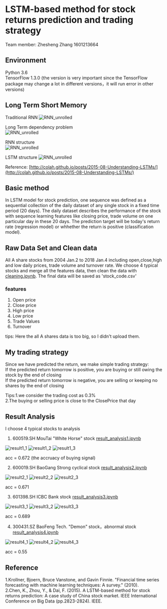 # LSTM-based method for stock returns prediction and trading strategy

Team member:  Zhesheng Zhang  1601213664

## Environment
Python 3.6  
TensorFlow 1.3.0 (the version is very important since the TensorFlow package may change a lot in different versions，it will run error in other versions)

## Long Term Short Memory  
Traditional RNN 
![RNN_unrolled](https://github.com/ZheshengZhang/ZheshengZhang-PHBS_TQFML-Project/raw/master/images/RNN-unrolled.png) 

Long Term dependency problem  
![RNN_unrolled](https://github.com/ZheshengZhang/ZheshengZhang-PHBS_TQFML-Project/raw/master/images/RNN-longtermdependencies.png) 

RNN structure  
![RNN_unrolled](https://github.com/ZheshengZhang/ZheshengZhang-PHBS_TQFML-Project/raw/master/images/LSTM3-SimpleRNN.png) 

LSTM structure
![RNN_unrolled](https://github.com/ZheshengZhang/ZheshengZhang-PHBS_TQFML-Project/raw/master/images/LSTM3-chain.png) 
  
Reference:    [http://colah.github.io/posts/2015-08-Understanding-LSTMs/](http://colah.github.io/posts/2015-08-Understanding-LSTMs/)


## Basic method
In LSTM model for stock prediction, one sequence was defined as a sequential collection of the daily dataset of any single stock in a fixed time period (20 days). The daily dataset describes the performance of the stock with sequence learning features like closing price, trade volume on one particular day in these 20 days. The prediction target will be today's return rate (regression model) or whhether the return is positive (classification model).

## Raw Data Set and Clean data
All A share stocks from 2004 Jan.2 to 2018 Jan.4 including open,close,high and low daily prices, trade volume and turnover rate. We choose 4 typical stocks and merge all the features data, then clean the data with [cleaning.ipynb](https://github.com/ZheshengZhang/ZheshengZhang-PHBS_TQFML-Project/blob/master/cleaning.ipynb). The final data will be saved as 'stock_code.csv'  

### features  
1.  Open price  
2.  Close price  
3.  High price  
4.  Low price  
5.  Trade Values  
6.  Turnover

tips:    Here the all A shares data is too big, so I didn't upload them.

## My trading strategy
Since we have predicted the return, we make simple trading strategy:  
If the predicted return tomorrow is positive, you are buying or still owing the stock by the end of closing  
If the predicted return tomorrow is negative, you are selling or keeping no shares by the end of closing  

Tips:1.we consider the trading cost as 0.3%  
     2.The buying or selling price is close to the ClosePrice that day  

## Result Analysis
I choose 4 typical stocks to analysis
1.  600519.SH  MouTai  "White Horse" stock  [result_analysis1.ipynb](https://github.com/ZheshengZhang/ZheshengZhang-PHBS_TQFML-Project/blob/master/result_analysis1.ipynb)  

![result1_1](https://github.com/ZheshengZhang/ZheshengZhang-PHBS_TQFML-Project/raw/master/images/result1_1.png)  ![result1_2](https://github.com/ZheshengZhang/ZheshengZhang-PHBS_TQFML-Project/raw/master/images/result1_2.png)  ![result1_3](https://github.com/ZheshengZhang/ZheshengZhang-PHBS_TQFML-Project/raw/master/images/result1_3.png)  

acc = 0.672 (the accruacy of buying signal)  

2.  600019.SH  BaoGang  Strong cyclical stock  [result_analysis2.ipynb](https://github.com/ZheshengZhang/ZheshengZhang-PHBS_TQFML-Project/blob/master/result_analysis2.ipynb)  

![result2_1](https://github.com/ZheshengZhang/ZheshengZhang-PHBS_TQFML-Project/raw/master/images/result2_1.png)  ![result2_2](https://github.com/ZheshengZhang/ZheshengZhang-PHBS_TQFML-Project/raw/master/images/result2_2.png)  ![result2_3](https://github.com/ZheshengZhang/ZheshengZhang-PHBS_TQFML-Project/raw/master/images/result2_3.png)  

acc = 0.671  

3.  601398.SH  ICBC  Bank stock  [result_analysis3.ipynb](https://github.com/ZheshengZhang/ZheshengZhang-PHBS_TQFML-Project/blob/master/result_analysis3.ipynb)  

![result3_1](https://github.com/ZheshengZhang/ZheshengZhang-PHBS_TQFML-Project/raw/master/images/result3_1.png)  ![result3_2](https://github.com/ZheshengZhang/ZheshengZhang-PHBS_TQFML-Project/raw/master/images/result3_2.png)  ![result3_3](https://github.com/ZheshengZhang/ZheshengZhang-PHBS_TQFML-Project/raw/master/images/result3_3.png)  

acc = 0.689  

4.  300431.SZ  BaoFeng Tech.  "Demon" stock，abnormal stock  [result_analysis4.ipynb](https://github.com/ZheshengZhang/ZheshengZhang-PHBS_TQFML-Project/blob/master/result_analysis4.ipynb)  

![result4_1](https://github.com/ZheshengZhang/ZheshengZhang-PHBS_TQFML-Project/raw/master/images/result4_1.png)  ![result4_2](https://github.com/ZheshengZhang/ZheshengZhang-PHBS_TQFML-Project/raw/master/images/result4_2.png)  ![result4_3](https://github.com/ZheshengZhang/ZheshengZhang-PHBS_TQFML-Project/raw/master/images/result4_3.png)  

acc = 0.55   

## Reference
1.Krollner, Bjoern, Bruce Vanstone, and Gavin Finnie. "Financial time series forecasting with machine learning techniques: A survey." (2010).    
2.Chen, K., Zhou, Y., & Dai, F. (2015). A LSTM-based method for stock returns prediction: A case study of China stock market. IEEE International Conference on Big Data (pp.2823-2824). IEEE.
